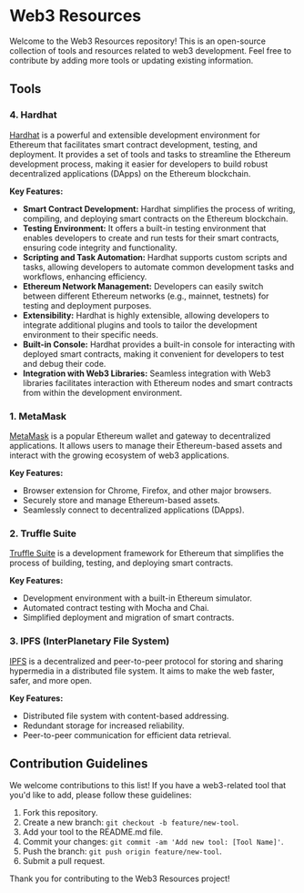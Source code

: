 # Web3 Resources

Welcome to the Web3 Resources repository! This is an open-source collection of tools and resources related to web3 development. Feel free to contribute by adding more tools or updating existing information.

## Tools

### 4. Hardhat

[Hardhat](https://hardhat.org/) is a powerful and extensible development environment for Ethereum that facilitates smart contract development, testing, and deployment. It provides a set of tools and tasks to streamline the Ethereum development process, making it easier for developers to build robust decentralized applications (DApps) on the Ethereum blockchain.

**Key Features:**
- **Smart Contract Development:** Hardhat simplifies the process of writing, compiling, and deploying smart contracts on the Ethereum blockchain.
- **Testing Environment:** It offers a built-in testing environment that enables developers to create and run tests for their smart contracts, ensuring code integrity and functionality.
- **Scripting and Task Automation:** Hardhat supports custom scripts and tasks, allowing developers to automate common development tasks and workflows, enhancing efficiency.
- **Ethereum Network Management:** Developers can easily switch between different Ethereum networks (e.g., mainnet, testnets) for testing and deployment purposes.
- **Extensibility:** Hardhat is highly extensible, allowing developers to integrate additional plugins and tools to tailor the development environment to their specific needs.
- **Built-in Console:** Hardhat provides a built-in console for interacting with deployed smart contracts, making it convenient for developers to test and debug their code.
- **Integration with Web3 Libraries:** Seamless integration with Web3 libraries facilitates interaction with Ethereum nodes and smart contracts from within the development environment.

### 1. MetaMask

[MetaMask](https://metamask.io/) is a popular Ethereum wallet and gateway to decentralized applications. It allows users to manage their Ethereum-based assets and interact with the growing ecosystem of web3 applications.

**Key Features:**
- Browser extension for Chrome, Firefox, and other major browsers.
- Securely store and manage Ethereum-based assets.
- Seamlessly connect to decentralized applications (DApps).

### 2. Truffle Suite


[Truffle Suite](https://www.trufflesuite.com/) is a development framework for Ethereum that simplifies the process of building, testing, and deploying smart contracts.

**Key Features:**
- Development environment with a built-in Ethereum simulator.
- Automated contract testing with Mocha and Chai.
- Simplified deployment and migration of smart contracts.

### 3. IPFS (InterPlanetary File System)


[IPFS](https://ipfs.io/) is a decentralized and peer-to-peer protocol for storing and sharing hypermedia in a distributed file system. It aims to make the web faster, safer, and more open.

**Key Features:**
- Distributed file system with content-based addressing.
- Redundant storage for increased reliability.
- Peer-to-peer communication for efficient data retrieval.



## Contribution Guidelines

We welcome contributions to this list! If you have a web3-related tool that you'd like to add, please follow these guidelines:

1. Fork this repository.
2. Create a new branch: `git checkout -b feature/new-tool`.
3. Add your tool to the README.md file.
4. Commit your changes: `git commit -am 'Add new tool: [Tool Name]'`.
5. Push the branch: `git push origin feature/new-tool`.
6. Submit a pull request.

Thank you for contributing to the Web3 Resources project!
